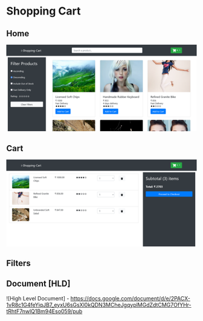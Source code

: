 # Shopping Cart

## Home
![home](./images/2.png?raw=true "Title")
## Cart
![Cart](./images/1.png?raw=true "Title")

## Filters


## Document [HLD]
![High Level Document] - https://docs.google.com/document/d/e/2PACX-1vR8c1G4feYiqJB7_eyxU6sGsXl0kQDN3MCheJgqyplMGdZdtCMG7OfYHr-tRhtF7nwlQ1Bm94Eso059/pub
